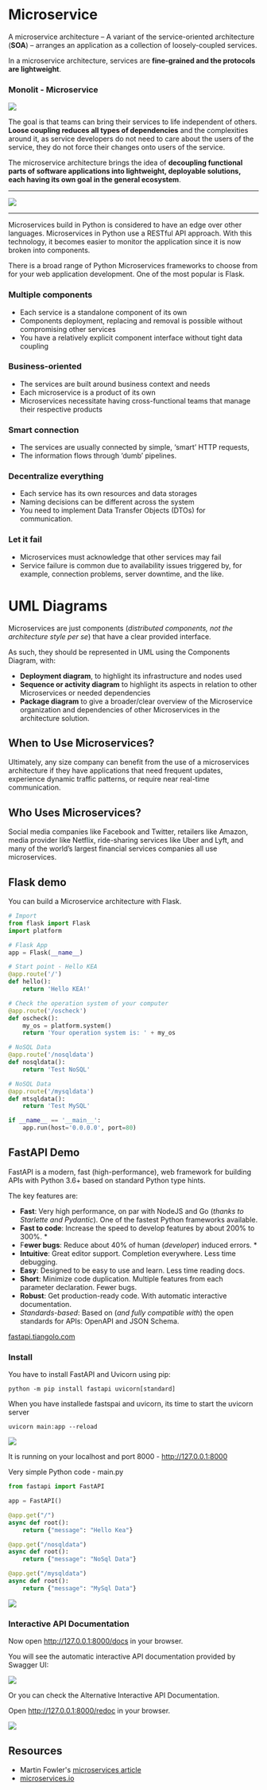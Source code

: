 # Microservice
A microservice architecture – A variant of the service-oriented architecture (**SOA**) – arranges an application as a collection of loosely-coupled services.

In a microservice architecture, services are **fine-grained and the protocols are lightweight**.

### Monolit - Microservice
![](./image/mono_micro.png)

The goal is that teams can bring their services to life independent of others. **Loose coupling reduces all types of dependencies** and the complexities around it, as service developers do not need to care about the users of the service, they do not force their changes onto users of the service.

The microservice architecture brings the idea of **decoupling functional parts of software applications into lightweight, deployable solutions, each having its own goal in the general ecosystem**.

---

![](https://microservices.io/i/Microservice_Architecture.png)

----

Microservices build in Python is considered to have an edge over other languages. Microservices in Python use a RESTful API approach. With this technology, it becomes easier to monitor the application since it is now broken into components.

There is a broad range of Python Microservices frameworks to choose from for your web application development. One of the most popular is Flask.

### Multiple components
- Each service is a standalone component of its own
- Components deployment, replacing and removal is possible without compromising other services
- You have a relatively explicit component interface without tight data coupling

### Business-oriented
- The services are built around business context and needs
- Each microservice is a product of its own
- Microservices necessitate having cross-functional teams that manage their respective products

### Smart connection
- The services are usually connected by simple, ‘smart’ HTTP requests,
- The information flows through ‘dumb’ pipelines.

### Decentralize everything
- Each service has its own resources and data storages
- Naming decisions can be different across the system
- You need to implement Data Transfer Objects (DTOs) for communication.

### Let it fail
- Microservices must acknowledge that other services may fail
- Service failure is common due to availability issues triggered by, for example, connection problems, server downtime, and the like.

# UML Diagrams
Microservices are just components (*distributed components, not the architecture style per se*) that have a clear provided interface.

As such, they should be represented in UML using the Components Diagram, with:

- **Deployment diagram**, to highlight its infrastructure and nodes used
- **Sequence or activity diagram** to highlight its aspects in relation to other Microservices or needed dependencies
- **Package diagram** to give a broader/clear overview of the Microservice organization and dependencies of other Microservices in the architecture solution.

## When to Use Microservices?
Ultimately, any size company can benefit from the use of a microservices architecture if they have applications that need frequent updates, experience dynamic traffic patterns, or require near real-time communication.

## Who Uses Microservices?
Social media companies like Facebook and Twitter, retailers like Amazon, media provider like Netflix, ride-sharing services like Uber and Lyft, and many of the world’s largest financial services companies all use microservices.

## Flask demo
You can build a Microservice architecture with Flask.

```python
# Import
from flask import Flask
import platform

# Flask App
app = Flask(__name__)

# Start point - Hello KEA
@app.route('/')
def hello():
    return 'Hello KEA!'

# Check the operation system of your computer
@app.route('/oscheck')
def oscheck():
    my_os = platform.system()
    return 'Your operation system is: ' + my_os

# NoSQL Data
@app.route('/nosqldata')
def nosqldata():
    return 'Test NoSQL'

# NoSQL Data
@app.route('/mysqldata')
def mtsqldata():
    return 'Test MySQL'

if __name__ == '__main__':
    app.run(host='0.0.0.0', port=80)
```

## FastAPI Demo
FastAPI is a modern, fast (high-performance), web framework for building APIs with Python 3.6+ based on standard Python type hints.

The key features are:
- **Fast**: Very high performance, on par with NodeJS and Go (*thanks to Starlette and Pydantic*). One of the fastest Python frameworks available.
- **Fast to code**: Increase the speed to develop features by about 200% to 300%. *
- F**ewer bugs**: Reduce about 40% of human (*developer*) induced errors. *
- **Intuitive**: Great editor support. Completion everywhere. Less time debugging.
- **Easy**: Designed to be easy to use and learn. Less time reading docs.
- **Short**: Minimize code duplication. Multiple features from each parameter declaration. Fewer bugs.
- **Robust**: Get production-ready code. With automatic interactive documentation.
- *Standards-based*: Based on (*and fully compatible with*) the open standards for APIs: OpenAPI and JSON Schema.

[fastapi.tiangolo.com](https://fastapi.tiangolo.com)

### Install
You have to install FastAPI and Uvicorn using pip:

    python -m pip install fastapi uvicorn[standard]

When you have installede fastspai and uvicorn, its time to start the uvicorn server

    uvicorn main:app --reload

![](./image/fastapi_1.jpg)

It is running on your localhost and port 8000 - http://127.0.0.1:8000

Very simple Python code - main.py

```python
from fastapi import FastAPI

app = FastAPI()

@app.get("/")
async def root():
    return {"message": "Hello Kea"}

@app.get("/nosqldata")
async def root():
    return {"message": "NoSql Data"}

@app.get("/mysqldata")
async def root():
    return {"message": "MySql Data"}
```

![](./image/fastapi_2.jpg)

### Interactive API Documentation
Now open http://127.0.0.1:8000/docs in your browser.

You will see the automatic interactive API documentation provided by Swagger UI:

![](./image/fastapi_3.jpg)

Or you can check the Alternative Interactive API Documentation.

Open http://127.0.0.1:8000/redoc in your browser.

![](./image/fastapi_4.jpg)







## Resources
- Martin Fowler's [microservices article](http://martinfowler.com/articles/microservices.html)
- [microservices.io](https://microservices.io)


